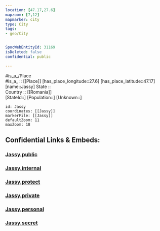 ```yaml
---
location: [47.17,27.6] 
mapzoom: [7,12] 
mapmarker: city 
type: City
tags:
- geo/City


SpocWebEntityId: 31169
isDeleted: false
confidential: public

---
```

#is_a_/Place  
#is_a_ :: [[Place]] 
[has_place_longitude::27.6] 
[has_place_latitude::47.17] 
[name::Jassy] 
State ::  
Country :: [[Romania]]  
[StateId::] 
[Population::] 
[Unknown::] 


```leaflet
id: Jassy
coordinates: [[Jassy]] 
markerFile: [[Jassy]] 
defaultZoom: 11 
maxZoom: 18
```


## Confidential Links & Embeds: 

### [Jassy.public](/_public/\Earth\Continent\Europe\Europe~East\Romania\Regions~Romania\Romania~Nord-Est\Iasi\CityJassy.public.md) 

### [Jassy.internal](/_internal/\Earth\Continent\Europe\Europe~East\Romania\Regions~Romania\Romania~Nord-Est\Iasi\CityJassy.internal.md) 

### [Jassy.protect](/_protect/\Earth\Continent\Europe\Europe~East\Romania\Regions~Romania\Romania~Nord-Est\Iasi\CityJassy.protect.md) 

### [Jassy.private](/_private/\Earth\Continent\Europe\Europe~East\Romania\Regions~Romania\Romania~Nord-Est\Iasi\CityJassy.private.md) 

### [Jassy.personal](/_personal/\Earth\Continent\Europe\Europe~East\Romania\Regions~Romania\Romania~Nord-Est\Iasi\CityJassy.personal.md) 

### [Jassy.secret](/_secret/\Earth\Continent\Europe\Europe~East\Romania\Regions~Romania\Romania~Nord-Est\Iasi\CityJassy.secret.md)

